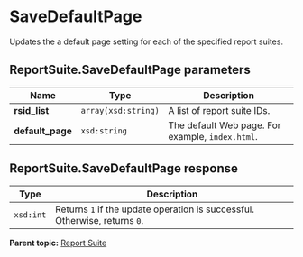 # SaveDefaultPage

Updates the a default page setting for each of the specified report suites.

## ReportSuite.SaveDefaultPage parameters

|Name|Type|Description|
|----|----|-----------|
|**rsid\_list** |`array(xsd:string)` |A list of report suite IDs.|
|**default\_page** |`xsd:string` |The default Web page. For example, `index.html`.|

## ReportSuite.SaveDefaultPage response

|Type|Description|
|----|-----------|
|`xsd:int` |Returns `1` if the update operation is successful. Otherwise, returns `0`.|

**Parent topic:** [Report Suite](../../methods/report_suite/c_api_admin_methods_repsuite.md)

